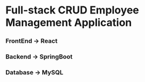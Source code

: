 # Full-stack CRUD Employee Management Application
### FrontEnd -> React 
### Backend -> SpringBoot 
### Database -> MySQL 
